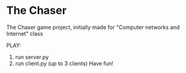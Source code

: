 # The Chaser

The Chaser game project, initially made for "Computer networks and Internet" class

PLAY:
1. run server.py
2. run client.py (up to 3 clients)
Have fun!